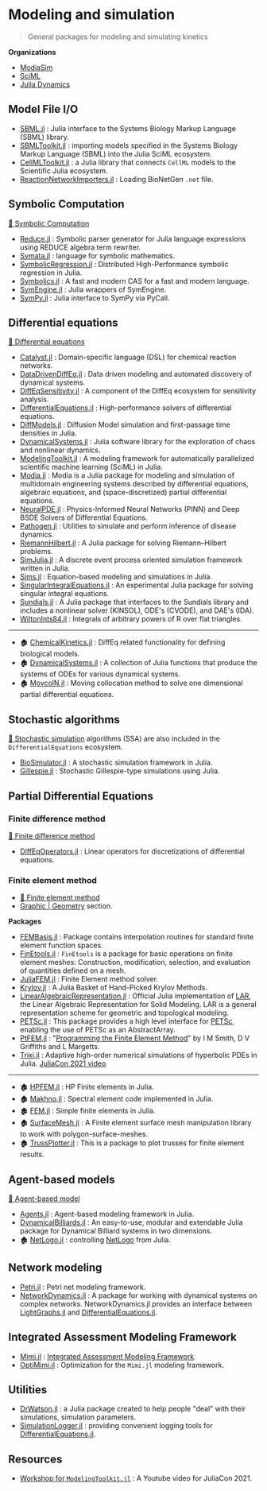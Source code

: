# Modeling and simulation

> General packages for modeling and simulating kinetics

**Organizations**

- [ModiaSim](https://github.com/ModiaSim)
- [SciML](https://github.com/SciML)
- [Julia Dynamics](https://juliadynamics.github.io/JuliaDynamics/)

## Model File I/O


- [SBML.jl](https://github.com/LCSB-BioCore/SBML.jl) : Julia interface to the Systems Biology Markup Language (SBML) library.
- [SBMLToolkit.jl](https://github.com/SciML/SBMLToolkit.jl) : importing models specified in the Systems Biology Markup Language (SBML) into the Julia SciML ecosystem.
- [CellMLToolkit.jl](https://github.com/SciML/CellMLToolkit.jl) : a Julia library that connects `CellML` models to the Scientific Julia ecosystem.
- [ReactionNetworkImporters.jl](https://github.com/SciML/ReactionNetworkImporters.jl) : Loading BioNetGen `.net` file.

## Symbolic Computation

[📖 Symbolic Computation](https://en.wikipedia.org/wiki/Symbolic_computation)

- [Reduce.jl](https://github.com/chakravala/Reduce.jl) : Symbolic parser generator for Julia language expressions using REDUCE algebra term rewriter.
- [Symata.jl](https://github.com/jlapeyre/Symata.jl) : language for symbolic mathematics.
- [SymbolicRegression.jl](https://github.com/MilesCranmer/SymbolicRegression.jl) : Distributed High-Performance symbolic regression in Julia.
- [Symbolics.jl](https://github.com/JuliaSymbolics/Symbolics.jl) : A fast and modern CAS for a fast and modern language.
- [SymEngine.jl](https://github.com/symengine/SymEngine.jl) : Julia wrappers of SymEngine.
- [SymPy.jl](https://github.com/JuliaPy/SymPy.jl) : Julia interface to SymPy via PyCall.

## Differential equations

[📖 Differential equations](https://en.wikipedia.org/wiki/Differential_equation)

- [Catalyst.jl](https://github.com/SciML/Catalyst.jl) : Domain-specific language (DSL) for chemical reaction networks.
- [DataDrivenDiffEq.jl](https://github.com/SciML/DataDrivenDiffEq.jl) : Data driven modeling and automated discovery of dynamical systems.
- [DiffEqSensitivity.jl](https://github.com/SciML/DiffEqSensitivity.jl) : A component of the DiffEq ecosystem for sensitivity analysis.
- [DifferentialEquations.jl][] : High-performance solvers of differential equations.
- [DiffModels.jl](https://github.com/jdrugo/DiffModels.jl) : Diffusion Model simulation and first-passage time densities in Julia.
- [DynamicalSystems.jl](https://github.com/JuliaDynamics/DynamicalSystems.jl) : Julia software library for the exploration of chaos and nonlinear dynamics.
- [ModelingToolkit.jl](https://github.com/SciML/ModelingToolkit.jl) : A modeling framework for automatically parallelized scientific machine learning (SciML) in Julia.
- [Modia.jl](https://github.com/ModiaSim/Modia.jl) : Modia is a Julia package for modeling and simulation of multidomain engineering systems described by differential equations, algebraic equations, and (space-discretized) partial differential equations.  
- [NeuralPDE.jl](https://github.com/SciML/NeuralPDE.jl) : Physics-Informed Neural Networks (PINN) and Deep BSDE Solvers of Differential Equations.
- [Pathogen.jl](https://github.com/jangevaa/Pathogen.jl) : Utilities to simulate and perform inference of disease dynamics.
- [RiemannHilbert.jl](https://github.com/JuliaHolomorphic/RiemannHilbert.jl) : A Julia package for solving Riemann–Hilbert problems.
- [SimJulia.jl](https://github.com/BenLauwens/SimJulia.jl) : A discrete event process oriented simulation framework written in Julia.
- [Sims.jl](https://github.com/tshort/Sims.jl) : Equation-based modeling and simulations in Julia.
- [SingularIntegralEquations.jl](https://github.com/JuliaApproximation/SingularIntegralEquations.jl) : An experimental Julia package for solving singular integral equations.
- [Sundials.jl](https://github.com/SciML/Sundials.jl) : A Julia package that interfaces to the Sundials library and includes a nonlinear solver (KINSOL), ODE's (CVODE), and DAE's (IDA).
- [WiltonInts84.jl](https://github.com/krcools/WiltonInts84.jl) : Integrals of arbitrary powers of R over flat triangles.

---

- 🏚️ [ChemicalKinetics.jl](https://github.com/papamarkou/ChemicalKinetics.jl) :  DiffEq related functionality for defining biological models.
- 🏚️ [DynamicalSystems.jl](https://github.com/timothyrenner/DynamicalSystems.jl) : A collection of Julia functions that produce the systems of ODEs for various dynamical systems.
- 🏚️ [MovcolN.jl](https://github.com/pwl/MovcolN.jl) : Moving collocation method to solve one dimensional partial differential equations.


## Stochastic algorithms

[📖 Stochastic simulation](https://en.wikipedia.org/wiki/Stochastic_simulation) algorithms (SSA) are also included in the `DifferentialEquations` ecosystem.

- [BioSimulator.jl](https://github.com/alanderos91/BioSimulator.jl) : A stochastic simulation framework in Julia.
- [Gillespie.jl](https://github.com/sdwfrost/Gillespie.jl) : Stochastic Gillespie-type simulations using Julia.

## Partial Differential Equations

### Finite difference method

[📖 Finite difference method](https://en.wikipedia.org/wiki/Finite_difference_method)

- [DiffEqOperators.jl](https://github.com/SciML/DiffEqOperators.jl) : Linear operators for discretizations of differential equations.

### Finite element method

- [📖 Finite element method](https://en.wikipedia.org/wiki/Finite_element_method)
- [Graphic | Geometry](/graphics?id=geometry) section.

**Packages**

- [FEMBasis.jl](https://github.com/JuliaFEM/FEMBasis.jl) : Package contains interpolation routines for standard finite element function spaces.
- [FinEtools.jl](https://github.com/PetrKryslUCSD/FinEtools.jl) : `FinEtools` is a package for basic operations on finite element meshes: Construction, modification, selection, and evaluation of quantities defined on a mesh.
- [JuliaFEM.jl](https://github.com/JuliaFEM/JuliaFEM.jl) : Finite Element method solver.
- [Krylov.jl](https://github.com/JuliaSmoothOptimizers/Krylov.jl) : A Julia Basket of Hand-Picked Krylov Methods.
- [LinearAlgebraicRepresentation.jl](https://github.com/cvdlab/LinearAlgebraicRepresentation.jl) : Official Julia implementation of [LAR](http://dx.doi.org/10.1016/j.cad.2013.08.044), the Linear Algebraic Representation for Solid Modeling. LAR is a general representation scheme for geometric and topological modeling.
- [PETSc.jl](https://github.com/JuliaParallel/PETSc.jl) : This package provides a high level interface for [PETSc](https://www.mcs.anl.gov/petsc/), enabling the use of PETSc as an AbstractArray.
- [PtFEM.jl](https://github.com/PtFEM/PtFEM.jl) : "[Programming the Finite Element Method](https://www.wiley.com/en-us/Programming+the+Finite+Element+Method,+5th+Edition-p-9781119973348)" by I M Smith, D V Griffiths and L Margetts.
- [Trixi.jl](https://github.com/trixi-framework/Trixi.jl) : Adaptive high-order numerical simulations of hyperbolic PDEs in Julia.  [JuliaCon 2021 video](https://youtu.be/hoViWRAhCBE)

---

- 🏚️ [HPFEM.jl](https://github.com/pjabardo/HPFEM.jl) : HP Finite elements in Julia.
- 🏚️ [Makhno.jl](https://github.com/pjabardo/Makhno.jl) : Spectral element code implemented in Julia.
- 🏚️ [FEM.jl](https://github.com/pjabardo/FEM.jl) : Simple finite elements in Julia.
- 🏚️ [SurfaceMesh.jl](https://github.com/michelk/SurfaceMesh.jl) : A Finite element surface mesh manipulation library to work with polygon-surface-meshes.
- 🏚️ [TrussPlotter.jl](https://github.com/sjkelly/TrussPlotter.jl) : This is a package to plot trusses for finite element results.

## Agent-based models

[📖 Agent-based model](https://en.wikipedia.org/wiki/Agent-based_model)

- [Agents.jl](https://github.com/JuliaDynamics/Agents.jl) : Agent-based modeling framework in Julia.
- [DynamicalBilliards.jl](https://github.com/JuliaDynamics/DynamicalBilliards.jl) : An easy-to-use, modular and extendable Julia package for Dynamical Billiard systems in two dimensions.
- 🏚️ [NetLogo.jl](https://github.com/nicolaspayette/NetLogo.jl) : controlling [NetLogo](http://ccl.northwestern.edu/netlogo/) from Julia.


## Network modeling

- [Petri.jl](https://github.com/mehalter/Petri.jl) : Petri net modeling framework.
- [NetworkDynamics.jl](https://github.com/PIK-ICoNe/NetworkDynamics.jl) : A package for working with dynamical systems on complex networks. NetworkDynamics.jl provides an interface between [LightGraphs.jl][] and [DifferentialEquations.jl][].


## Integrated Assessment Modeling Framework

- [Mimi.jl](https://github.com/mimiframework/Mimi.jl) : [Integrated Assessment Modeling Framework](https://en.wikipedia.org/wiki/Integrated_assessment_modelling).
- [OptiMimi.jl](https://github.com/jrising/OptiMimi.jl) : Optimization for the `Mimi.jl` modeling framework.


## Utilities

- [DrWatson.jl](https://github.com/JuliaDynamics/DrWatson.jl) : a Julia package created to help people "deal" with their simulations, simulation parameters.
- [SimulationLogger.jl](https://github.com/JinraeKim/SimulationLogger.jl) : providing convenient logging tools for [DifferentialEquations.jl][].

## Resources

- [Workshop for `ModelingToolkit.jl`](https://youtu.be/HEVOgSLBzWA) : A Youtube video for JuliaCon 2021.


[LightGraphs.jl]: https://github.com/JuliaGraphs/LightGraphs.jl
[DifferentialEquations.jl]: https://github.com/SciML/DifferentialEquations.jl